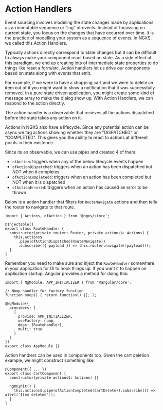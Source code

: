 # Action Handlers

Event sourcing involves modeling the state changes made by applications as an immutable sequence or “log” of events.
Instead of focussing on current state, you focus on the changes that have occurred over time. It is the practice of
modelling your system as a sequence of events. In NGXS, we called this Action Handlers.

Typically actions directly correspond to state changes but it can be difficult to always make your component react
based on state. As a side effect of this paradigm, we end up creating lots of intermediate state properties
to do things like reset a form/etc. Action handlers let us drive our components based on state along with events
that emit.

For example, if we were to have a shopping cart and we were to delete an item out of it you might want to show
a notification that it was successfully removed. In a pure state driven application, you might create some kind
of message array to make the dialog show up. With Action Handlers, we can respond to the action directly.

The action handler is a observable that recieves all the actions dispatched before the state takes any action on it.

Actions in NGXS also have a lifecycle. Since any potential action can be async we tag actions showing whether they are "DISPATCHED" or "COMPLETED". This gives you the ability to react to actions at different points in their existence.

Since its an observable, we can use pipes and created 4 of them.

* `ofAction`: triggers when any of the below lifecycle events happen
* `ofActionDispatched`: triggers when an action has been dispatched but NOT when it completes
* `ofActionCompletedd`: triggers when an action has been completed but NOT when it is dispatched
* `ofActionErrored`: triggers when an action has caused an error to be thrown

Below is a action handler that filters for `RouteNavigate` actions and then tells the router to navigate to that
route.

```TS
import { Actions, ofAction } from '@ngxs/store';

@Injectable()
export class RouteHandler {
  constructor(private router: Router, private actions$: Actions) {
    this.actions$
      .pipe(ofActionDispatched(RouteNavigate))
      .subscribe(({ payload }) => this.router.navigate([payload]));
  }
}
```

Remember you need to make sure and inject the `RouteHandler` somewhere in your application for DI to hook things up. If
you want it to happen on application startup, Angular provides a method for doing this:

```TS
import { NgModule, APP_INITIALIZER } from '@angular/core';

// Noop handler for factory function
function noop() { return function() {}; };

@NgModule({
  providers: [
    {
      provide: APP_INITIALIZER,
      useFactory: noop,
      deps: [RouteHandler],
      multi: true
    }
  ]
})
export class AppModule {}
```

Action handlers can be used in components too. Given the cart deletion example, we might construct something like:

```TS
@Component({ ... })
export class CartComponent {
  constructor(private actions$: Actions) {}

  ngOnInit() {
    this.actions$.pipe(ofActionCompleted(CartDelete)).subscribe(() => alert('Item deleted'));
  }
}
```
